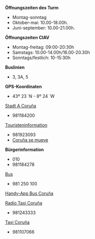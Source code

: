 **Öffnungszeiten des Turm**

* Montag-sonntag
* Oktober-mai: 10.00-18.00h.
* Juni-september: 10.00-21.00h.

**Öffnungszeiten CIAV**

* Montag-freitag: 09:00-20:30h
* Samstags: 10.00-14.00h/16.00-20.30h
* Sonntags/festlich: 10-15:30h

**Buslinien**

* 3, 3A, 5

**GPS-Koordinaten**

* 43º 23 ́ N - 8º 24 ́ W

[Stadt A Coruña](http://www.coruna.es)

* 981184200

[Touristeninformation](http://www.turismocoruna.com)

* 981923093
* [Coruña se mueve](http://www.corunasemueve.com)

**Bürgerinformation**

* 010
* 981184278

[Bus](http://www.tranviascoruna.com)

* 981 250 100

[Handy-App Bus Coruña](http://www.buscoruna.eu)

[Radio Taxi Coruña](http://www.radiotaxicoruna.es)

* 981243333

[Taxi Coruña](http://www.taxicoruna.es)

* 981107066